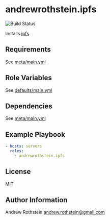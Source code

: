 andrewrothstein.ipfs
=========
![Build Status](https://github.com/andrewrothstein/ansible-ipfs/actions/workflows/build.yml/badge.svg)

Installs [ipfs](https://dist.ipfs.io/).

Requirements
------------

See [meta/main.yml](meta/main.yml)

Role Variables
--------------

See [defaults/main.yml](defaults/main.yml)

Dependencies
------------

See [meta/main.yml](meta/main.yml)

Example Playbook
----------------

```yml
- hosts: servers
  roles:
    - andrewrothstein.ipfs
```

License
-------

MIT

Author Information
------------------

Andrew Rothstein <andrew.rothstein@gmail.com>
